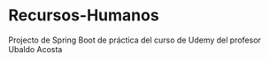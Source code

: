 # Recursos-Humanos
Projecto de Spring Boot de práctica del curso de Udemy del profesor Ubaldo Acosta

